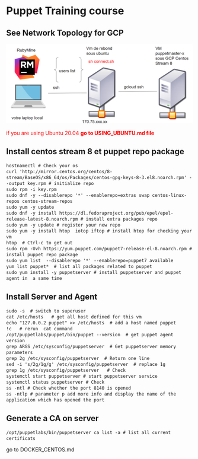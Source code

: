 # Puppet Training course

## See Network Topology for GCP 
![Topology](screenshot/topology.png)

<span style="color:red">if you are using Ubuntu 20.04 **go to USING_UBUNTU.md file**</span>

## Install centos stream 8 et puppet repo package
```shell
hostnamectl # Check your os
curl 'http://mirror.centos.org/centos/8-stream/BaseOS/x86_64/os/Packages/centos-gpg-keys-8-3.el8.noarch.rpm' --output key.rpm # initialize repo
sudo rpm -i key.rpm 
sudo dnf -y --disablerepo '*' --enablerepo=extras swap centos-linux-repos centos-stream-repos
sudo yum -y update
sudo dnf -y install https://dl.fedoraproject.org/pub/epel/epel-release-latest-8.noarch.rpm # install extra packages repo
sudo yum -y update # register your new repo
sudo yum -y install htop  iotop iftop # install htop for checking your vm
htop  # Ctrl-c to get out 
sudo rpm -Uvh https://yum.puppet.com/puppet7-release-el-8.noarch.rpm # install puppet repo package
sudo yum list  --disablerepo '*' --enablerepo=puppet7 available
yum list puppet*  # list all packages related to puppet
sudo yum install -y puppetserver # install puppetserver and puppet agent in  a same time
```

## Install Server and Agent 
```shell
sudo -s  # switch to superuser
cat /etc/hosts   # get all host defined for this vm 
echo "127.0.0.2 puppet" >> /etc/hosts  # add a host named puppet
!c   # rerun  cat command 
/opt/puppetlabs/puppet/bin/puppet --version  # get puppet agent version
grep ARGS /etc/sysconfig/puppetserver  # Get puppetserver memory parameters
grep 2g /etc/sysconfig/puppetserver  # Return one line
sed -i 's/2g/1g/g' /etc/sysconfig/puppetserver  # replace 1g 
grep 1g /etc/sysconfig/puppetserver   # Check  
systemctl start puppetserver # start puppetserver service 
systemctl status puppetserver # Check 
ss -ntl # Check whether the port 8140 is opened
ss -ntlp # parameter p add more info and display the name of the application which has opened the port
```

## Generate a CA on server
```shell
/opt/puppetlabs/bin/puppetserver ca list -a # list all current certificats
```

go to DOCKER_CENTOS.md  
